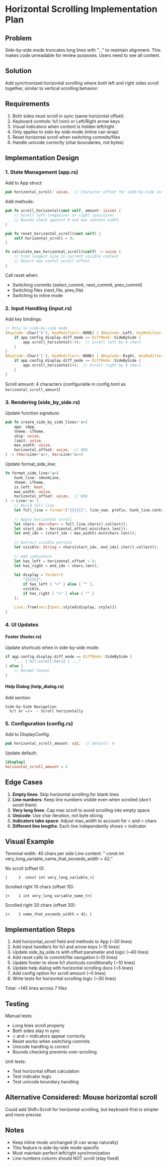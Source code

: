 # Horizontal Scrolling Implementation Plan

## Problem
Side-by-side mode truncates long lines with "..." to maintain alignment. This makes code unreadable for review purposes. Users need to see all content.

## Solution
Add synchronized horizontal scrolling where both left and right sides scroll together, similar to vertical scrolling behavior.

## Requirements
1. Both sides must scroll in sync (same horizontal offset)
2. Keyboard controls: h/l (vim) or Left/Right arrow keys
3. Visual indicators when content is hidden left/right
4. Only applies to side-by-side mode (inline can wrap)
5. Reset horizontal scroll when switching commits/files
6. Handle unicode correctly (char boundaries, not bytes)

## Implementation Design

### 1. State Management (app.rs)
Add to App struct:
```rust
pub horizontal_scroll: usize,  // Character offset for side-by-side view
```

Add methods:
```rust
pub fn scroll_horizontal(&mut self, amount: isize) {
    // Scroll left (negative) or right (positive)
    // Bounds check against 0 and max content width
}

pub fn reset_horizontal_scroll(&mut self) {
    self.horizontal_scroll = 0;
}

fn calculate_max_horizontal_scroll(&self) -> usize {
    // Find longest line in current visible content
    // Return max useful scroll offset
}
```

Call reset when:
- Switching commits (select_commit, next_commit, prev_commit)
- Switching files (next_file, prev_file)
- Switching to inline mode

### 2. Input Handling (input.rs)
Add key bindings:
```rust
// Only in side-by-side mode
(KeyCode::Char('h'), KeyModifiers::NONE) | (KeyCode::Left, KeyModifiers::NONE) => {
    if app.config.display.diff_mode == DiffMode::SideBySide {
        app.scroll_horizontal(-4);  // Scroll left by 4 chars
    }
}
(KeyCode::Char('l'), KeyModifiers::NONE) | (KeyCode::Right, KeyModifiers::NONE) => {
    if app.config.display.diff_mode == DiffMode::SideBySide {
        app.scroll_horizontal(4);  // Scroll right by 4 chars
    }
}
```

Scroll amount: 4 characters (configurable in config.toml as `horizontal_scroll_amount`)

### 3. Rendering (side_by_side.rs)
Update function signature:
```rust
pub fn create_side_by_side_lines<'a>(
    app: &App,
    theme: &Theme,
    skip: usize,
    limit: usize,
    max_width: usize,
    horizontal_offset: usize,  // NEW
) -> (Vec<Line<'a>>, Vec<Line<'a>>)
```

Update format_side_line:
```rust
fn format_side_line<'a>(
    hunk_line: &HunkLine, 
    theme: &Theme, 
    is_left: bool, 
    max_width: usize,
    horizontal_offset: usize,  // NEW
) -> Line<'a> {
    // Build full line
    let full_line = format!("{}{}{}", line_num, prefix, hunk_line.content);
    
    // Apply horizontal scroll
    let chars: Vec<char> = full_line.chars().collect();
    let start_idx = horizontal_offset.min(chars.len());
    let end_idx = (start_idx + max_width).min(chars.len());
    
    // Extract visible portion
    let visible: String = chars[start_idx..end_idx].iter().collect();
    
    // Add indicators
    let has_left = horizontal_offset > 0;
    let has_right = end_idx < chars.len();
    
    let display = format!(
        "{}{}{}",
        if has_left { "<" } else { "" },
        visible,
        if has_right { ">" } else { "" }
    );
    
    Line::from(vec![Span::styled(display, style)])
}
```

### 4. UI Updates

#### Footer (footer.rs)
Update shortcuts when in side-by-side mode:
```rust
if app.config.display.diff_mode == DiffMode::SideBySide {
    "... | h/l:scroll-horiz | ..."
} else {
    // Normal footer
}
```

#### Help Dialog (help_dialog.rs)
Add section:
```
Side-by-Side Navigation
  h/l or ←/→  - Scroll horizontally
```

### 5. Configuration (config.rs)
Add to DisplayConfig:
```rust
pub horizontal_scroll_amount: u32,  // Default: 4
```

Update default:
```toml
[display]
horizontal_scroll_amount = 4
```

## Edge Cases

1. **Empty lines**: Skip horizontal scrolling for blank lines
2. **Line numbers**: Keep line numbers visible even when scrolled (don't scroll them)
3. **Very long lines**: Cap max scroll to avoid scrolling into empty space
4. **Unicode**: Use char iteration, not byte slicing
5. **Indicators take space**: Adjust max_width to account for < and > chars
6. **Different line lengths**: Each line independently shows > indicator

## Visual Example

Terminal width: 40 chars per side
Line content: "    const int very_long_variable_name_that_exceeds_width = 42;"

No scroll (offset 0):
```
|     1  const int very_long_variable_>|
```

Scrolled right 10 chars (offset 10):
```
|<    1 int very_long_variable_name_t>|
```

Scrolled right 30 chars (offset 30):
```
|<    1 name_that_exceeds_width = 42; |
```

## Implementation Steps

1. Add horizontal_scroll field and methods to App (~30 lines)
2. Add input handlers for h/l and arrow keys (~15 lines)
3. Update side_by_side.rs with offset parameter and logic (~40 lines)
4. Add reset calls to commit/file navigation (~10 lines)
5. Update footer to show h/l shortcuts conditionally (~10 lines)
6. Update help dialog with horizontal scrolling docs (~5 lines)
7. Add config option for scroll amount (~5 lines)
8. Write tests for horizontal scrolling logic (~30 lines)

Total: ~145 lines across 7 files

## Testing

Manual tests:
- Long lines scroll properly
- Both sides stay in sync
- < and > indicators appear correctly
- Reset works when switching commits
- Unicode handling is correct
- Bounds checking prevents over-scrolling

Unit tests:
- Test horizontal offset calculation
- Test indicator logic
- Test unicode boundary handling

## Alternative Considered: Mouse horizontal scroll

Could add Shift+Scroll for horizontal scrolling, but keyboard-first is simpler and more precise.

## Notes

- Keep inline mode unchanged (it can wrap naturally)
- This feature is side-by-side mode specific
- Must maintain perfect left/right synchronization
- Line numbers column should NOT scroll (stay fixed)
